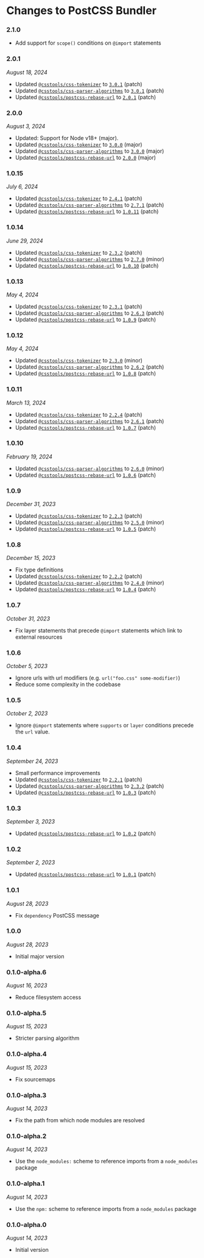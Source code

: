 # Changes to PostCSS Bundler

### 2.1.0

- Add support for `scope()` conditions on `@import` statements

### 2.0.1

_August 18, 2024_

- Updated [`@csstools/css-tokenizer`](https://github.com/csstools/postcss-plugins/tree/main/packages/css-tokenizer) to [`3.0.1`](https://github.com/csstools/postcss-plugins/tree/main/packages/css-tokenizer/CHANGELOG.md#301) (patch)
- Updated [`@csstools/css-parser-algorithms`](https://github.com/csstools/postcss-plugins/tree/main/packages/css-parser-algorithms) to [`3.0.1`](https://github.com/csstools/postcss-plugins/tree/main/packages/css-parser-algorithms/CHANGELOG.md#301) (patch)
- Updated [`@csstools/postcss-rebase-url`](https://github.com/csstools/postcss-plugins/tree/main/plugins/postcss-rebase-url) to [`2.0.1`](https://github.com/csstools/postcss-plugins/tree/main/plugins/postcss-rebase-url/CHANGELOG.md#201) (patch)

### 2.0.0

_August 3, 2024_

- Updated: Support for Node v18+ (major).
- Updated [`@csstools/css-tokenizer`](https://github.com/csstools/postcss-plugins/tree/main/packages/css-tokenizer) to [`3.0.0`](https://github.com/csstools/postcss-plugins/tree/main/packages/css-tokenizer/CHANGELOG.md#300) (major)
- Updated [`@csstools/css-parser-algorithms`](https://github.com/csstools/postcss-plugins/tree/main/packages/css-parser-algorithms) to [`3.0.0`](https://github.com/csstools/postcss-plugins/tree/main/packages/css-parser-algorithms/CHANGELOG.md#300) (major)
- Updated [`@csstools/postcss-rebase-url`](https://github.com/csstools/postcss-plugins/tree/main/plugins/postcss-rebase-url) to [`2.0.0`](https://github.com/csstools/postcss-plugins/tree/main/plugins/postcss-rebase-url/CHANGELOG.md#200) (major)

### 1.0.15

_July 6, 2024_

- Updated [`@csstools/css-tokenizer`](https://github.com/csstools/postcss-plugins/tree/main/packages/css-tokenizer) to [`2.4.1`](https://github.com/csstools/postcss-plugins/tree/main/packages/css-tokenizer/CHANGELOG.md#241) (patch)
- Updated [`@csstools/css-parser-algorithms`](https://github.com/csstools/postcss-plugins/tree/main/packages/css-parser-algorithms) to [`2.7.1`](https://github.com/csstools/postcss-plugins/tree/main/packages/css-parser-algorithms/CHANGELOG.md#271) (patch)
- Updated [`@csstools/postcss-rebase-url`](https://github.com/csstools/postcss-plugins/tree/main/plugins/postcss-rebase-url) to [`1.0.11`](https://github.com/csstools/postcss-plugins/tree/main/plugins/postcss-rebase-url/CHANGELOG.md#1011) (patch)

### 1.0.14

_June 29, 2024_

- Updated [`@csstools/css-tokenizer`](https://github.com/csstools/postcss-plugins/tree/main/packages/css-tokenizer) to [`2.3.2`](https://github.com/csstools/postcss-plugins/tree/main/packages/css-tokenizer/CHANGELOG.md#232) (patch)
- Updated [`@csstools/css-parser-algorithms`](https://github.com/csstools/postcss-plugins/tree/main/packages/css-parser-algorithms) to [`2.7.0`](https://github.com/csstools/postcss-plugins/tree/main/packages/css-parser-algorithms/CHANGELOG.md#270) (minor)
- Updated [`@csstools/postcss-rebase-url`](https://github.com/csstools/postcss-plugins/tree/main/plugins/postcss-rebase-url) to [`1.0.10`](https://github.com/csstools/postcss-plugins/tree/main/plugins/postcss-rebase-url/CHANGELOG.md#1010) (patch)

### 1.0.13

_May 4, 2024_

- Updated [`@csstools/css-tokenizer`](https://github.com/csstools/postcss-plugins/tree/main/packages/css-tokenizer) to [`2.3.1`](https://github.com/csstools/postcss-plugins/tree/main/packages/css-tokenizer/CHANGELOG.md#231) (patch)
- Updated [`@csstools/css-parser-algorithms`](https://github.com/csstools/postcss-plugins/tree/main/packages/css-parser-algorithms) to [`2.6.3`](https://github.com/csstools/postcss-plugins/tree/main/packages/css-parser-algorithms/CHANGELOG.md#263) (patch)
- Updated [`@csstools/postcss-rebase-url`](https://github.com/csstools/postcss-plugins/tree/main/plugins/postcss-rebase-url) to [`1.0.9`](https://github.com/csstools/postcss-plugins/tree/main/plugins/postcss-rebase-url/CHANGELOG.md#109) (patch)

### 1.0.12

_May 4, 2024_

- Updated [`@csstools/css-tokenizer`](https://github.com/csstools/postcss-plugins/tree/main/packages/css-tokenizer) to [`2.3.0`](https://github.com/csstools/postcss-plugins/tree/main/packages/css-tokenizer/CHANGELOG.md#230) (minor)
- Updated [`@csstools/css-parser-algorithms`](https://github.com/csstools/postcss-plugins/tree/main/packages/css-parser-algorithms) to [`2.6.2`](https://github.com/csstools/postcss-plugins/tree/main/packages/css-parser-algorithms/CHANGELOG.md#262) (patch)
- Updated [`@csstools/postcss-rebase-url`](https://github.com/csstools/postcss-plugins/tree/main/plugins/postcss-rebase-url) to [`1.0.8`](https://github.com/csstools/postcss-plugins/tree/main/plugins/postcss-rebase-url/CHANGELOG.md#108) (patch)

### 1.0.11

_March 13, 2024_

- Updated [`@csstools/css-tokenizer`](https://github.com/csstools/postcss-plugins/tree/main/packages/css-tokenizer) to [`2.2.4`](https://github.com/csstools/postcss-plugins/tree/main/packages/css-tokenizer/CHANGELOG.md#224) (patch)
- Updated [`@csstools/css-parser-algorithms`](https://github.com/csstools/postcss-plugins/tree/main/packages/css-parser-algorithms) to [`2.6.1`](https://github.com/csstools/postcss-plugins/tree/main/packages/css-parser-algorithms/CHANGELOG.md#261) (patch)
- Updated [`@csstools/postcss-rebase-url`](https://github.com/csstools/postcss-plugins/tree/main/plugins/postcss-rebase-url) to [`1.0.7`](https://github.com/csstools/postcss-plugins/tree/main/plugins/postcss-rebase-url/CHANGELOG.md#107) (patch)

### 1.0.10

_February 19, 2024_

- Updated [`@csstools/css-parser-algorithms`](https://github.com/csstools/postcss-plugins/tree/main/packages/css-parser-algorithms) to [`2.6.0`](https://github.com/csstools/postcss-plugins/tree/main/packages/css-parser-algorithms/CHANGELOG.md#260) (minor)
- Updated [`@csstools/postcss-rebase-url`](https://github.com/csstools/postcss-plugins/tree/main/plugins/postcss-rebase-url) to [`1.0.6`](https://github.com/csstools/postcss-plugins/tree/main/plugins/postcss-rebase-url/CHANGELOG.md#106) (patch)

### 1.0.9

_December 31, 2023_

- Updated [`@csstools/css-tokenizer`](https://github.com/csstools/postcss-plugins/tree/main/packages/css-tokenizer) to [`2.2.3`](https://github.com/csstools/postcss-plugins/tree/main/packages/css-tokenizer/CHANGELOG.md#223) (patch)
- Updated [`@csstools/css-parser-algorithms`](https://github.com/csstools/postcss-plugins/tree/main/packages/css-parser-algorithms) to [`2.5.0`](https://github.com/csstools/postcss-plugins/tree/main/packages/css-parser-algorithms/CHANGELOG.md#250) (minor)
- Updated [`@csstools/postcss-rebase-url`](https://github.com/csstools/postcss-plugins/tree/main/plugins/postcss-rebase-url) to [`1.0.5`](https://github.com/csstools/postcss-plugins/tree/main/plugins/postcss-rebase-url/CHANGELOG.md#105) (patch)

### 1.0.8

_December 15, 2023_

- Fix type definitions
- Updated [`@csstools/css-tokenizer`](https://github.com/csstools/postcss-plugins/tree/main/packages/css-tokenizer) to [`2.2.2`](https://github.com/csstools/postcss-plugins/tree/main/packages/css-tokenizer/CHANGELOG.md#222) (patch)
- Updated [`@csstools/css-parser-algorithms`](https://github.com/csstools/postcss-plugins/tree/main/packages/css-parser-algorithms) to [`2.4.0`](https://github.com/csstools/postcss-plugins/tree/main/packages/css-parser-algorithms/CHANGELOG.md#240) (minor)
- Updated [`@csstools/postcss-rebase-url`](https://github.com/csstools/postcss-plugins/tree/main/plugins/postcss-rebase-url) to [`1.0.4`](https://github.com/csstools/postcss-plugins/tree/main/plugins/postcss-rebase-url/CHANGELOG.md#104) (patch)

### 1.0.7

_October 31, 2023_

- Fix layer statements that precede `@import` statements which link to external resources

### 1.0.6

_October 5, 2023_

- Ignore urls with url modifiers (e.g. `url("foo.css" some-modifier)`)
- Reduce some complexity in the codebase

### 1.0.5

_October 2, 2023_

- Ignore `@import` statements where `supports` or `layer` conditions precede the `url` value.

### 1.0.4

_September 24, 2023_

- Small performance improvements
- Updated [`@csstools/css-tokenizer`](https://github.com/csstools/postcss-plugins/tree/main/packages/css-tokenizer) to [`2.2.1`](https://github.com/csstools/postcss-plugins/tree/main/packages/css-tokenizer/CHANGELOG.md#221) (patch)
- Updated [`@csstools/css-parser-algorithms`](https://github.com/csstools/postcss-plugins/tree/main/packages/css-parser-algorithms) to [`2.3.2`](https://github.com/csstools/postcss-plugins/tree/main/packages/css-parser-algorithms/CHANGELOG.md#232) (patch)
- Updated [`@csstools/postcss-rebase-url`](https://github.com/csstools/postcss-plugins/tree/main/plugins/postcss-rebase-url) to [`1.0.3`](https://github.com/csstools/postcss-plugins/tree/main/plugins/postcss-rebase-url/CHANGELOG.md#103) (patch)

### 1.0.3

_September 3, 2023_

- Updated [`@csstools/postcss-rebase-url`](https://github.com/csstools/postcss-plugins/tree/main/plugins/postcss-rebase-url) to [`1.0.2`](https://github.com/csstools/postcss-plugins/tree/main/plugins/postcss-rebase-url/CHANGELOG.md#102) (patch)

### 1.0.2

_September 2, 2023_

- Updated [`@csstools/postcss-rebase-url`](https://github.com/csstools/postcss-plugins/tree/main/plugins/postcss-rebase-url) to [`1.0.1`](https://github.com/csstools/postcss-plugins/tree/main/plugins/postcss-rebase-url/CHANGELOG.md#101) (patch)

### 1.0.1

_August 28, 2023_

- Fix `dependency` PostCSS message

### 1.0.0

_August 28, 2023_

- Initial major version

### 0.1.0-alpha.6

_August 16, 2023_

- Reduce filesystem access

### 0.1.0-alpha.5

_August 15, 2023_

- Stricter parsing algorithm

### 0.1.0-alpha.4

_August 15, 2023_

- Fix sourcemaps

### 0.1.0-alpha.3

_August 14, 2023_

- Fix the path from which node modules are resolved

### 0.1.0-alpha.2

_August 14, 2023_

- Use the `node_modules:` scheme to reference imports from a `node_modules` package

### 0.1.0-alpha.1

_August 14, 2023_

- Use the `npm:` scheme to reference imports from a `node_modules` package

### 0.1.0-alpha.0

_August 14, 2023_

- Initial version
